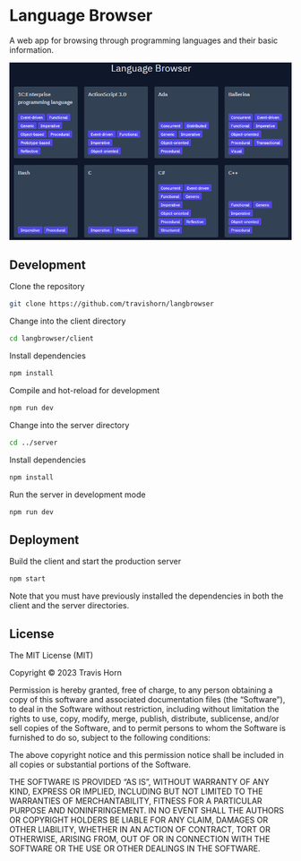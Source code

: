 # Language Browser

A web app for browsing through programming languages and their basic
information.

![screenshot](./langbrowser-screenshot.png)

## Development

Clone the repository

```sh
git clone https://github.com/travishorn/langbrowser
```

Change into the client directory

```sh
cd langbrowser/client
```

Install dependencies

```sh
npm install
```

Compile and hot-reload for development

```sh
npm run dev
```

Change into the server directory

```sh
cd ../server
```

Install dependencies

```sh
npm install
```

Run the server in development mode

```sh
npm run dev
```

## Deployment

Build the client and start the production server

```sh
npm start
```

Note that you must have previously installed the dependencies in both the client
and the server directories.

## License

The MIT License (MIT)

Copyright © 2023 Travis Horn

Permission is hereby granted, free of charge, to any person obtaining a copy of
this software and associated documentation files (the “Software”), to deal in
the Software without restriction, including without limitation the rights to
use, copy, modify, merge, publish, distribute, sublicense, and/or sell copies of
the Software, and to permit persons to whom the Software is furnished to do so,
subject to the following conditions:

The above copyright notice and this permission notice shall be included in all
copies or substantial portions of the Software.

THE SOFTWARE IS PROVIDED “AS IS”, WITHOUT WARRANTY OF ANY KIND, EXPRESS OR
IMPLIED, INCLUDING BUT NOT LIMITED TO THE WARRANTIES OF MERCHANTABILITY, FITNESS
FOR A PARTICULAR PURPOSE AND NONINFRINGEMENT. IN NO EVENT SHALL THE AUTHORS OR
COPYRIGHT HOLDERS BE LIABLE FOR ANY CLAIM, DAMAGES OR OTHER LIABILITY, WHETHER
IN AN ACTION OF CONTRACT, TORT OR OTHERWISE, ARISING FROM, OUT OF OR IN
CONNECTION WITH THE SOFTWARE OR THE USE OR OTHER DEALINGS IN THE SOFTWARE.

